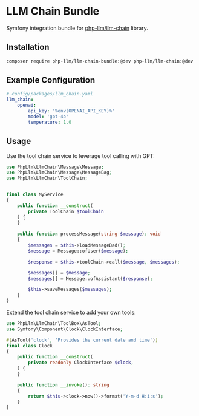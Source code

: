 # LLM Chain Bundle

Symfony integration bundle for [php-llm/llm-chain](https://github.com/php-llm/llm-chain) library.

## Installation

```bash
composer require php-llm/llm-chain-bundle:@dev php-llm/llm-chain:@dev
```

## Example Configuration

```yaml
# config/packages/llm_chain.yaml
llm_chain:
    openai:
        api_key: '%env(OPENAI_API_KEY)%'
        model: 'gpt-4o'
        temperature: 1.0
```

## Usage

Use the tool chain service to leverage tool calling with GPT:
```php
use PhpLlm\LlmChain\Message\Message;
use PhpLlm\LlmChain\Message\MessageBag;
use PhpLlm\LlmChain\ToolChain;


final class MyService
{
    public function __construct(
        private ToolChain $toolChain
    ) {
    }
    
    public function processMessage(string $message): void
    {
        $messages = $this->loadMessageBad();
        $message = Message::ofUser($message);

        $response = $this->toolChain->call($message, $messages);

        $messages[] = $message;
        $messages[] = Message::ofAssistant($response);

        $this->saveMessages($messages);
    }
}
```
Extend the tool chain service to add your own tools:
```php
use PhpLlm\LlmChain\ToolBox\AsTool;
use Symfony\Component\Clock\ClockInterface;

#[AsTool('clock', 'Provides the current date and time')]
final class Clock
{
    public function __construct(
        private readonly ClockInterface $clock,
    ) {
    }

    public function __invoke(): string
    {
        return $this->clock->now()->format('Y-m-d H:i:s');
    }
}
```
